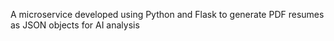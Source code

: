 A microservice developed using Python and Flask to generate PDF resumes as JSON objects for AI analysis
